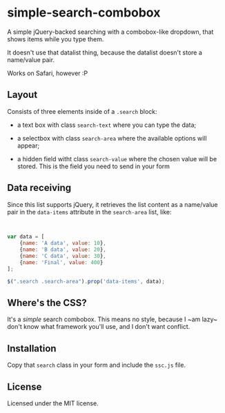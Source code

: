 # simple-search-combobox

A simple jQuery-backed searching with a combobox-like dropdown, that shows items while you type them.

It doesn't use that datalist thing, because the datalist doesn't store a name/value pair.

Works on Safari, however :P

## Layout

Consists of three elements inside of a `.search` block: 

 - a text box with class `search-text` where you can type the data;

 - a selectbox with class `search-area` where the available options will appear;

 - a hidden field witht class `search-value` where the chosen value will be stored. This is the field
   you need to send in your form

## Data receiving

Since this list supports jQuery, it retrieves the list content as a name/value pair in the 
`data-items` attribute in the `search-area` list, like:

```javascript

		
var data = [
	{name: 'A data', value: 10},
	{name: 'B data', value: 20},
	{name: 'C data', value: 30},
	{name: 'Final', value: 400}
];

$(".search .search-area").prop('data-items', data);

```

## Where's the CSS?

It's a _simple_ search combobox. This means no style, because I ~am lazy~ don't know what framework you'll use,
and I don't want conflict.

## Installation

Copy that `search` class in your form and include the `ssc.js` file.

## License

Licensed under the MIT license.
